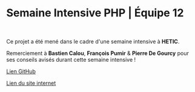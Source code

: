 # Semaine Intensive PHP | Équipe 12
&nbsp;

Ce projet a été mené dans le cadre d'une semaine intensive à **HETIC**.

Remerciement à **Bastien Calou**, **François Pumir** & **Pierre De Gourcy** pour ses conseils avisés durant cette semaine intensive ! 

[Lien GitHub](https://github.com/RyanFennane/webdocumentaire_h-ros)
&nbsp;

[Lien du site internet](#)

